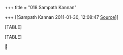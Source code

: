 +++
title = "018 Sampath Kannan"

+++
[[Sampath Kannan	2011-01-30, 12:08:47 [Source](https://groups.google.com/g/bvparishat/c/Cg33QC1m0DM)]]



[TABLE]

[TABLE]



